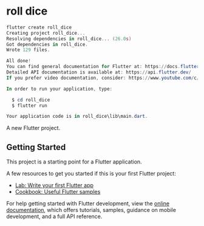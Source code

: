 # roll dice

``` powershell
flutter create roll_dice
Creating project roll_dice...
Resolving dependencies in roll_dice... (26.0s)
Got dependencies in roll_dice.
Wrote 129 files.

All done!
You can find general documentation for Flutter at: https://docs.flutter.dev/
Detailed API documentation is available at: https://api.flutter.dev/
If you prefer video documentation, consider: https://www.youtube.com/c/flutterdev

In order to run your application, type:

  $ cd roll_dice
  $ flutter run

Your application code is in roll_dice\lib\main.dart.
```

A new Flutter project.

## Getting Started

This project is a starting point for a Flutter application.

A few resources to get you started if this is your first Flutter project:

- [Lab: Write your first Flutter app](https://docs.flutter.dev/get-started/codelab)
- [Cookbook: Useful Flutter samples](https://docs.flutter.dev/cookbook)

For help getting started with Flutter development, view the
[online documentation](https://docs.flutter.dev/), which offers tutorials,
samples, guidance on mobile development, and a full API reference.
